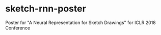 # sketch-rnn-poster
Poster for "A Neural Representation for Sketch Drawings" for ICLR 2018 Conference
